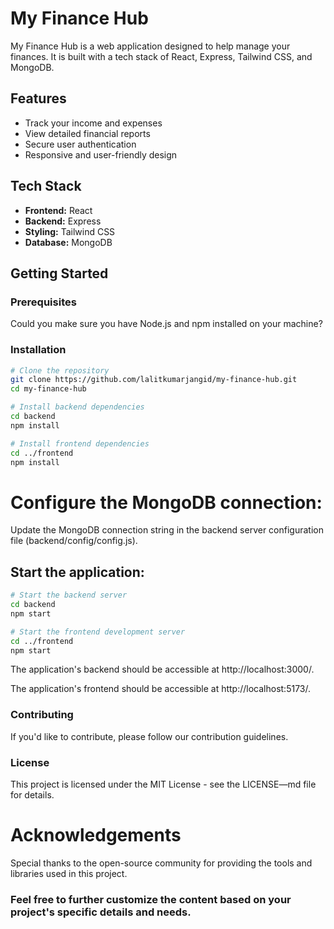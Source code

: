 # My Finance Hub

My Finance Hub is a web application designed to help manage your finances. It is built with a tech stack of React, Express, Tailwind CSS, and MongoDB.

## Features

- Track your income and expenses
- View detailed financial reports
- Secure user authentication
- Responsive and user-friendly design

## Tech Stack

- **Frontend:** React
- **Backend:** Express
- **Styling:** Tailwind CSS
- **Database:** MongoDB

## Getting Started

### Prerequisites

Could you make sure you have Node.js and npm installed on your machine?

### Installation

```bash
# Clone the repository
git clone https://github.com/lalitkumarjangid/my-finance-hub.git
cd my-finance-hub

# Install backend dependencies
cd backend
npm install

# Install frontend dependencies
cd ../frontend
npm install
```

# Configure the MongoDB connection:

Update the MongoDB connection string in the backend server configuration file (backend/config/config.js).

## Start the application:
```bash
# Start the backend server
cd backend
npm start

# Start the frontend development server
cd ../frontend
npm start

```
The application's backend should be accessible at http://localhost:3000/.




The application's frontend should be accessible at http://localhost:5173/.

### Contributing
If you'd like to contribute, please follow our contribution guidelines.

### License
This project is licensed under the MIT License - see the LICENSE—md file for details.

# Acknowledgements
Special thanks to the open-source community for providing the tools and libraries used in this project.


### Feel free to further customize the content based on your project's specific details and needs.
